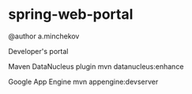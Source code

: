 spring-web-portal
=================
@author a.minchekov

Developer's portal

Maven DataNucleus plugin
mvn datanucleus:enhance

Google App Engine
mvn appengine:devserver
